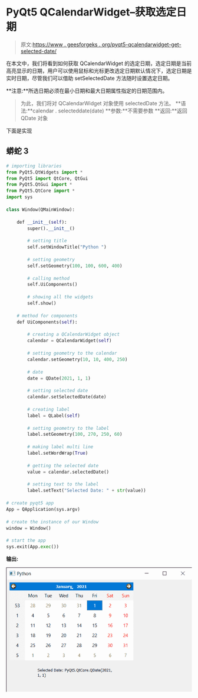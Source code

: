 # PyQt5 QCalendarWidget–获取选定日期

> 原文:[https://www . geesforgeks . org/pyqt5-qcalendarwidget-get-selected-date/](https://www.geeksforgeeks.org/pyqt5-qcalendarwidget-getting-selected-date/)

在本文中，我们将看到如何获取 QCalendarWidget 的选定日期，选定日期是当前高亮显示的日期，用户可以使用鼠标和光标更改选定日期默认情况下，选定日期是实时日期，尽管我们可以借助 setSelectedDate 方法随时设置选定日期。

**注意:**所选日期必须在最小日期和最大日期属性指定的日期范围内。

> 为此，我们将对 QCalendarWidget 对象使用 selectedDate 方法。
> **语法:**calendar . selecteddate(date)
> **参数:**不需要参数
> **返回:**返回 QDate 对象

下面是实现

## 蟒蛇 3

```py
# importing libraries
from PyQt5.QtWidgets import *
from PyQt5 import QtCore, QtGui
from PyQt5.QtGui import *
from PyQt5.QtCore import *
import sys

class Window(QMainWindow):

    def __init__(self):
        super().__init__()

        # setting title
        self.setWindowTitle("Python ")

        # setting geometry
        self.setGeometry(100, 100, 600, 400)

        # calling method
        self.UiComponents()

        # showing all the widgets
        self.show()

    # method for components
    def UiComponents(self):

        # creating a QCalendarWidget object
        calendar = QCalendarWidget(self)

        # setting geometry to the calendar
        calendar.setGeometry(10, 10, 400, 250)

        # date
        date = QDate(2021, 1, 1)

        # setting selected date
        calendar.setSelectedDate(date)

        # creating label
        label = QLabel(self)

        # setting geometry to the label
        label.setGeometry(100, 270, 250, 60)

        # making label multi line
        label.setWordWrap(True)

        # getting the selected date
        value = calendar.selectedDate()

        # setting text to the label
        label.setText("Selected Date: " + str(value))

# create pyqt5 app
App = QApplication(sys.argv)

# create the instance of our Window
window = Window()

# start the app
sys.exit(App.exec())
```

**输出:**

![](img/f377dcd671a955650748690d11bb6575.png)